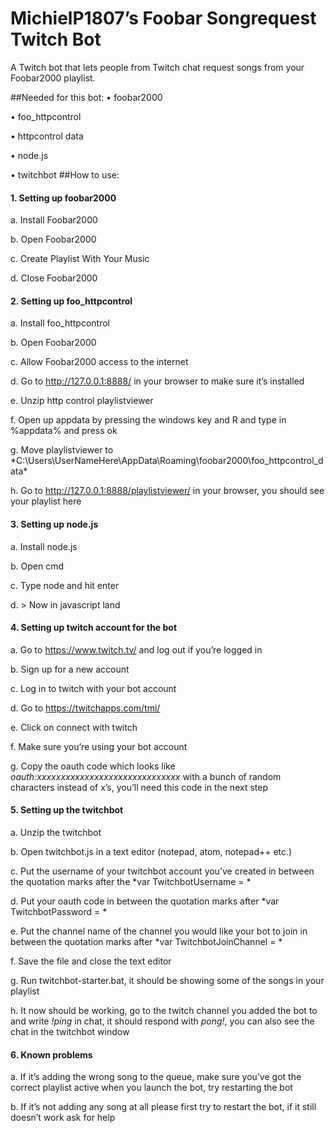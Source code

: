 ﻿# MichielP1807’s Foobar Songrequest Twitch Bot
A Twitch bot that lets people from Twitch chat request songs from your Foobar2000 playlist.

##Needed for this bot:
  •	foobar2000
  
  •	foo_httpcontrol
  
  •	httpcontrol data
  
  •	node.js
  
  •	twitchbot
##How to use: 
####  1. Setting up foobar2000
  
  a.	Install Foobar2000
  
  b.	Open Foobar2000
  
  c.	Create Playlist With Your Music
  
  d.	Close Foobar2000
  
####  2. Setting up foo_httpcontrol
  
  a.	Install foo_httpcontrol
  
  b.	Open Foobar2000
  
  c.	Allow Foobar2000 access to the internet
  
  d.	Go to http://127.0.0.1:8888/ in your browser to make sure it’s installed
  
  e.	Unzip http control playlistviewer
  
  f.	Open up appdata by pressing the windows key and R and type in %appdata% and press ok
  
  g.	Move playlistviewer to *C:\Users\UserNameHere\AppData\Roaming\foobar2000\foo_httpcontrol_data\*
  
  h.	Go to http://127.0.0.1:8888/playlistviewer/ in your browser, you should see your playlist here
  
####  3. Setting up node.js
  
  a.	Install node.js
  
  b.	Open cmd
  
  c.	Type node and hit enter
  
  d.	> Now in javascript land
  
####  4. Setting up twitch account for the bot
  
  a.	Go to https://www.twitch.tv/ and log out if you’re logged in
  
  b.	Sign up for a new account
  
  c.	Log in to twitch with your bot account
  
  d.	Go to https://twitchapps.com/tmi/ 
  
  e.	Click on connect with twitch
  
  f.	Make sure you’re using your bot account
  
  g.	Copy the oauth code which looks like *oauth:xxxxxxxxxxxxxxxxxxxxxxxxxxxxxx* with a bunch of random characters instead of x’s, you’ll need this code in the next step
  
####  5. Setting up the twitchbot
  
  a.	Unzip the twitchbot
  
  b.	Open twitchbot.js in a text editor (notepad, atom, notepad++ etc.)
  
  c.	Put the username of your twitchbot account you’ve created in between the quotation marks after the *var TwitchbotUsername = *
  
  d.	Put your oauth code in between the quotation marks after *var TwitchbotPassword = *
  
  e.	Put the channel name of the channel you would like your bot to join in between the quotation marks after *var TwitchbotJoinChannel = *
  
  f.	Save the file and close the text editor
  
  g.	Run twitchbot-starter.bat, it should be showing some of the songs in your playlist
  
  h.	It now should be working, go to the twitch channel you added the bot to and write *!ping* in chat, it should respond with *pong!*, you can also see the chat in the twitchbot window
  
####  6. Known problems
  
  a.	If it’s adding the wrong song to the queue, make sure you’ve got the correct playlist active when you launch the bot, try restarting the bot
  
  b.	If it’s not adding any song at all please first try to restart the bot, if it still doesn’t work ask for help

